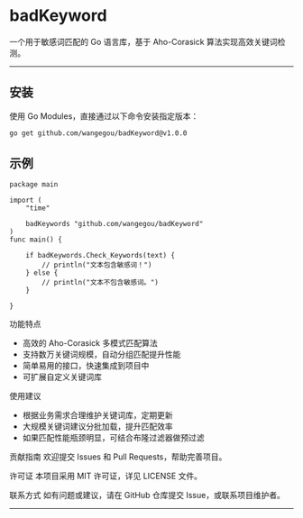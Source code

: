 # badKeyword

一个用于敏感词匹配的 Go 语言库，基于 Aho-Corasick 算法实现高效关键词检测。

---

## 安装

使用 Go Modules，直接通过以下命令安装指定版本：

```bash
go get github.com/wangegou/badKeyword@v1.0.0
```

## 示例

```
package main

import (
	"time"

	badKeywords "github.com/wangegou/badKeyword"
)
func main() {

	if badKeywords.Check_Keywords(text) {
		// println("文本包含敏感词！")
	} else {
		// println("文本不包含敏感词。")
	}

}
```

功能特点

- 高效的 Aho-Corasick 多模式匹配算法
- 支持数万关键词规模，自动分组匹配提升性能
- 简单易用的接口，快速集成到项目中
- 可扩展自定义关键词库

使用建议

- 根据业务需求合理维护关键词库，定期更新
- 大规模关键词建议分批加载，提升匹配效率
- 如果匹配性能瓶颈明显，可结合布隆过滤器做预过滤

贡献指南
欢迎提交 Issues 和 Pull Requests，帮助完善项目。

许可证
本项目采用 MIT 许可证，详见 LICENSE 文件。

联系方式
如有问题或建议，请在 GitHub 仓库提交 Issue，或联系项目维护者。

---
